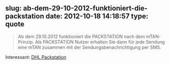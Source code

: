slug: ab-dem-29-10-2012-funktioniert-die-packstation
date: 2012-10-18 14:18:57
type: quote
---

> Ab dem 29.10.2012 funktioniert die PACKSTATION nach dem mTAN-Prinzip. Als PACKSTATION Nutzer erhalten Sie dann für jede Sendung eine mTAN zusammen mit der Sendungsbenachrichtigung per SMS.

Interessant: [DHL Packstation](http://www.dhl.de/content/de/de/paket/privatkunden/packstation.html)
